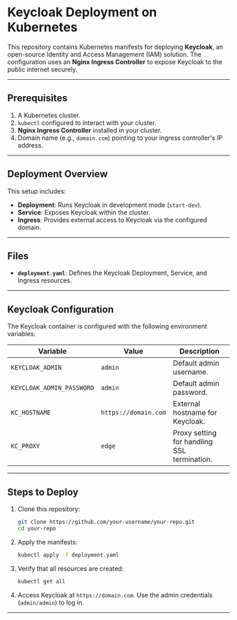 # Keycloak Deployment on Kubernetes

This repository contains Kubernetes manifests for deploying **Keycloak**, an open-source Identity and Access Management (IAM) solution. The configuration uses an **Nginx Ingress Controller** to expose Keycloak to the public internet securely.

---

## Prerequisites

1. A Kubernetes cluster.
2. `kubectl` configured to interact with your cluster.
3. **Nginx Ingress Controller** installed in your cluster.
4. Domain name (e.g., `domain.com`) pointing to your ingress controller's IP address.

---

## Deployment Overview

This setup includes:

- **Deployment**: Runs Keycloak in development mode (`start-dev`).
- **Service**: Exposes Keycloak within the cluster.
- **Ingress**: Provides external access to Keycloak via the configured domain.

---

## Files

- **`deployment.yaml`**: Defines the Keycloak Deployment, Service, and Ingress resources.

---

## Keycloak Configuration

The Keycloak container is configured with the following environment variables:

| Variable                 | Value          | Description                                     |
|--------------------------|----------------|-------------------------------------------------|
| `KEYCLOAK_ADMIN`         | `admin`        | Default admin username.                        |
| `KEYCLOAK_ADMIN_PASSWORD`| `admin`        | Default admin password.                        |
| `KC_HOSTNAME`            | `https://domain.com` | External hostname for Keycloak.               |
| `KC_PROXY`               | `edge`         | Proxy setting for handling SSL termination.    |

---

## Steps to Deploy

1. Clone this repository:

   ```bash
   git clone https://github.com/your-username/your-repo.git
   cd your-repo
   ```

2. Apply the manifests:

   ```bash
   kubectl apply -f deployment.yaml
   ```

3. Verify that all resources are created:

   ```bash
   kubectl get all
   ```

4. Access Keycloak at `https://domain.com`. Use the admin credentials (`admin/admin`) to log in.

---